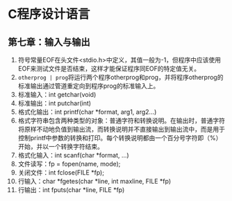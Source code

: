 # C程序设计语言

## 第七章：输入与输出

1. 符号常量EOF在头文件<stdio.h>中定义，其值一般为-1，但程序中应该使用EOF来测试文件是否结束，这样才能保证程序同EOF的特定值无关。
2. `otherprog | prog`将运行两个程序otherprog和prog，并将程序otherprog的标准输出通过管道重定向到程序prog的标准输入上。
3. 标准输入：int getchar(void)
4. 标准输出：int putchar(int)
5. 格式化输出：int printf(char *format, arg1, arg2...)
6. 格式字符串包含两种类型的对象：普通字符和转换说明。在输出时，普通字符将原样不动地负值到输出流，而转换说明并不直接输出到输出流中，而是用于控制printf中参数的转换和打印。每个转换说明都由一个百分号字符即（%）开始，并以一个转换字符结束。
7. 格式化输入：int scanf(char *format, ...)
8. 文件读写：fp = fopen(name, mode);
9. 关闭文件：int fclose(FILE *fp);
10. 行输入：char *fgetes(char *line, int maxline, FILE *fp)
11. 行输出：int fputs(char *line, FILE *fp)